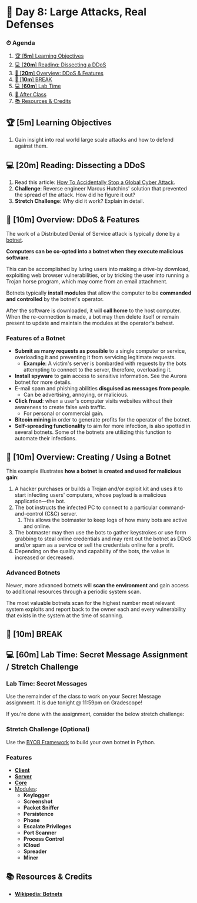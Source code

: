 # 📜 Day 8: Large Attacks, Real Defenses

### ⏱ Agenda

1. [🏆 [**5m**] Learning Objectives](#%f0%9f%8f%86-5m-learning-objectives)
2. [💻 [**20m**] Reading: Dissecting a DDoS](#%f0%9f%92%bb-20m-reading-dissecting-a-ddos)
3. [📖 [**20m**] Overview: DDoS & Features](#%f0%9f%93%96-10m-overview-ddos--features)
6. [🌴 [**10m**] BREAK](#%f0%9f%8c%b4-10m-break)
7. [💻 [**60m**] Lab Time](#%f0%9f%92%bb-60m-lab-time)
8. [🌃 After Class](#%f0%9f%8c%83-after-class)
9. [📚 Resources & Credits](#%f0%9f%93%9a-resources--credits)

## 🏆 [**5m**] Learning Objectives

1. Gain insight into real world large scale attacks and how to defend against them.

## 💻 [**20m**] Reading: Dissecting a DDoS

1. Read this article: [How To Accidentally Stop a Global Cyber Attack](https://www.malwaretech.com/2017/05/how-to-accidentally-stop-a-global-cyber-attacks.html).
2. **Challenge**: Reverse engineer Marcus Hutchins' solution that prevented the spread of the attack. How did he figure it out?
3. **Stretch Challenge**: Why did it work? Explain in detail.

## 📖 [**10m**] Overview: DDoS & Features

The work of a Distributed Denial of Service attack is typically done by a [botnet](https://en.wikipedia.org/wiki/Botnet).

**Computers can be co-opted into a botnet when they execute malicious software**.

This can be accomplished by luring users into making a drive-by download, exploiting web browser vulnerabilities, or by tricking the user into running a Trojan horse program, which may come from an email attachment.

Botnets typically **install modules** that allow the computer to be **commanded and controlled** by the botnet's operator.

After the software is downloaded, it will **call home** to the host computer. When the re-connection is made, a bot may then delete itself or remain present to update and maintain the modules at the operator's behest.

### Features of a Botnet

- **Submit as many requests as possible** to a single computer or service, overloading it and preventing it from servicing legitimate requests.
  - **Example**: A victim's server is bombarded with requests by the bots attempting to connect to the server, therefore, overloading it.
- **Install spyware** to gain access to sensitive information. See the Aurora botnet for more details.
- E-mail spam and phishing abilities **disguised as messages from people**.
  - Can be advertising, annoying, or malicious.
- **Click fraud**: when a user's computer visits websites without their awareness to create false web traffic.
  - For personal or commercial gain.
- **Bitcoin mining** in order to generate profits for the operator of the botnet.
- **Self-spreading functionality** to aim for more infection, is also spotted in several botnets. Some of the botnets are utilizing this function to automate their infections.

## 📖 [**10m**] Overview: Creating / Using a Botnet

This example illustrates **how a botnet is created and used for malicious gain**:

1. A hacker purchases or builds a Trojan and/or exploit kit and uses it to start infecting users' computers, whose payload is a malicious application—the bot.
2. The bot instructs the infected PC to connect to a particular command-and-control (C&C) server.
   1. This allows the botmaster to keep logs of how many bots are active and online.
3. The botmaster may then use the bots to gather keystrokes or use form grabbing to steal online credentials and may rent out the botnet as DDoS and/or spam as a service or sell the credentials online for a profit.
4. Depending on the quality and capability of the bots, the value is increased or decreased.

### Advanced Botnets

Newer, more advanced botnets will **scan the environment** and gain access to additional resources through a periodic system scan.

The most valuable botnets scan for the highest number most relevant system exploits and report back to the owner each and every vulnerability that exists in the system at the time of scanning.

## 🌴 [**10m**] BREAK

## 💻 [**60m**] Lab Time: Secret Message Assignment / Stretch Challenge

### Lab Time: Secret Messages

Use the remainder of the class to work on your Secret Message assignment. It is due tonight @ 11:59pm on Gradescope!

If you're done with the assignment, consider the below stretch challenge:

### Stretch Challenge (Optional)

Use the [BYOB Framework](https://github.com/malwaredllc/byob) to build your own botnet in Python.

### Features

- **[Client](https://github.com/malwaredllc/byob#client)**
- **[Server](https://github.com/malwaredllc/byob#server)**
- **[Core](https://github.com/malwaredllc/byob#core)**
- [Modules](https://github.com/malwaredllc/byob#modules):
  - **Keylogger**
  - **Screenshot**
  - **Packet Sniffer**
  - **Persistence**
  - **Phone**
  - **Escalate Privileges**
  - **Port Scanner**
  - **Process Control**
  - **iCloud**
  - **Spreader**
  - **Miner**

## 📚 Resources & Credits

- [**Wikipedia: Botnets**](https://en.wikipedia.org/wiki/Botnet)
